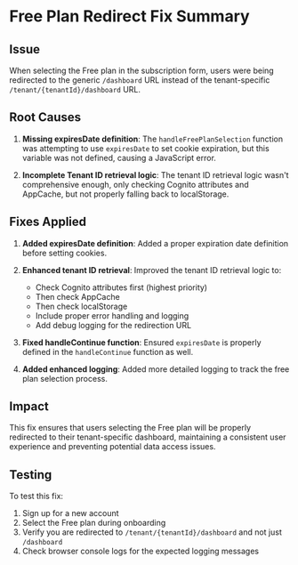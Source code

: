 # Free Plan Redirect Fix Summary

## Issue
When selecting the Free plan in the subscription form, users were being redirected to the generic `/dashboard` URL instead of the tenant-specific `/tenant/{tenantId}/dashboard` URL.

## Root Causes

1. **Missing expiresDate definition**: The `handleFreePlanSelection` function was attempting to use `expiresDate` to set cookie expiration, but this variable was not defined, causing a JavaScript error.

2. **Incomplete Tenant ID retrieval logic**: The tenant ID retrieval logic wasn't comprehensive enough, only checking Cognito attributes and AppCache, but not properly falling back to localStorage.

## Fixes Applied

1. **Added expiresDate definition**: Added a proper expiration date definition before setting cookies.

2. **Enhanced tenant ID retrieval**: Improved the tenant ID retrieval logic to:
   - Check Cognito attributes first (highest priority)
   - Then check AppCache
   - Then check localStorage
   - Include proper error handling and logging
   - Add debug logging for the redirection URL

3. **Fixed handleContinue function**: Ensured `expiresDate` is properly defined in the `handleContinue` function as well.

4. **Added enhanced logging**: Added more detailed logging to track the free plan selection process.

## Impact

This fix ensures that users selecting the Free plan will be properly redirected to their tenant-specific dashboard, maintaining a consistent user experience and preventing potential data access issues.

## Testing

To test this fix:
1. Sign up for a new account
2. Select the Free plan during onboarding
3. Verify you are redirected to `/tenant/{tenantId}/dashboard` and not just `/dashboard`
4. Check browser console logs for the expected logging messages
